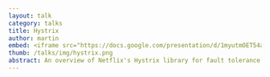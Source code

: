 ```yaml
---
layout: talk
category: talks
title: Hystrix
author: martin
embed: <iframe src="https://docs.google.com/presentation/d/1myutmOET54ajjyyvrtbpiGG2vqFXNGm3PiBtBfumI4g/embed?start=false&loop=false&delayms=3000" frameborder="0" width="100%" height="600" allowfullscreen="true" mozallowfullscreen="true" webkitallowfullscreen="true"></iframe>
thumb: /talks/img/hystrix.png
abstract: An overview of Netflix's Hystrix library for fault tolerance.
---
```

